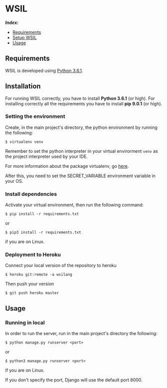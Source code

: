 # WSIL
***Index:***
 - [Requirements](#requirements)
 - [Setup WSIL](#installation)
 - [Usage](#usage)

## Requirements
WSIL is developed using [Python 3.6.1](http://www.python.it/).


## Installation
For running WSIL correctly, you have to install **Python 3.6.1** (or high).
For installing correctly all the requirements you have to install **pip 9.0.1** (or high).

### Setting the environment

Create, in the main project's directory, the python environment by running the following:

    $ virtualenv venv

Remember to set the python interpreter in your virtual envirorment `venv` as the project interpreter used by your IDE.

For more information about the package virtualenv, go [here](https://virtualenv.pypa.io/en/stable/). 

After this, you need to set the SECRET_VARIABLE environment variable in your OS.
### Install dependencies
Activate your virtual environment, then run the following command:
    
    $ pip install -r requirements.txt
or
    
    $ pip3 install -r requirements.txt
if you are on Linux.
### Deployment to Heroku
Connect your local version of the repository to heroku

    $ heroku git:remote -a wsilang

Then push your version

    $ git push heroku master

## Usage
### Running in local
In order to run the server, run in the main project's directory the following:

    $ python manage.py runserver <port>

or

    $ python3 manage.py runserver <port>

if you are on Linux.

If you don't specify the port, Django will use the default port 8000.